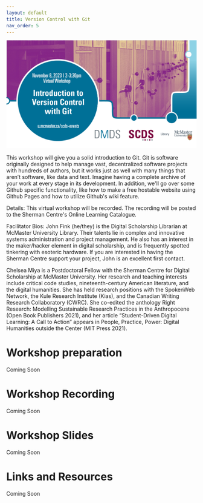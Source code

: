 ```yaml
---
layout: default
title: Version Control with Git
nav_order: 5
---
```

<img src="assets/img/VCGit.png" alt="Workshop Title Slide" width="720">

This workshop will give you a solid introduction to Git. Git is software originally designed to help manage vast, decentralized software projects with hundreds of authors, but it works just as well with many things that aren’t software, like data and text. Imagine having a complete archive of your work at every stage in its development. In addition, we'll go over some Github specific functionality, like how to make a free hostable website using Github Pages and how to utilize Github's wiki feature.

Details: This virtual workshop will be recorded. The recording will be posted to the Sherman Centre's Online Learning Catalogue.

Facilitator Bios: John Fink (he/they) is the Digital Scholarship Librarian at McMaster University Library. Their talents lie in complex and innovative systems administration and project management. He also has an interest in the maker/hacker element in digital scholarship, and is frequently spotted tinkering with esoteric hardware. If you are interested in having the Sherman Centre support your project, John is an excellent first contact.

Chelsea Miya is a Postdoctoral Fellow with the Sherman Centre for Digital Scholarship at McMaster University. Her research and teaching interests include critical code studies, nineteenth-century American literature, and the digital humanities. She has held research positions with the SpokenWeb Network, the Kule Research Institute (Kias), and the Canadian Writing Research Collaboratory (CWRC). She co-edited the anthology Right Research: Modelling Sustainable Research Practices in the Anthropocene (Open Book Publishers 2021), and her article “Student-Driven Digital Learning: A Call to Action” appears in People, Practice, Power: Digital Humanities outside the Center (MIT Press 2021).

# Workshop preparation 

Coming Soon
  
# Workshop Recording

Coming Soon

# Workshop Slides

Coming Soon

# Links and Resources 

Coming Soon

